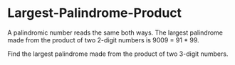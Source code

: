 # Largest-Palindrome-Product

A palindromic number reads the same both ways. The largest palindrome made from the product of two 2-digit numbers is 9009 = 91 * 99.

Find the largest palindrome made from the product of two 3-digit numbers.
